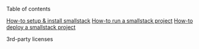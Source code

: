 


Table of contents

[How-to setup & install smallstack](/docs/general/setup)
[How-to run a smallstack project](/docs/general/run)
[How-to deploy a smallstack project](/docs/general/deploy)

3rd-party licenses
